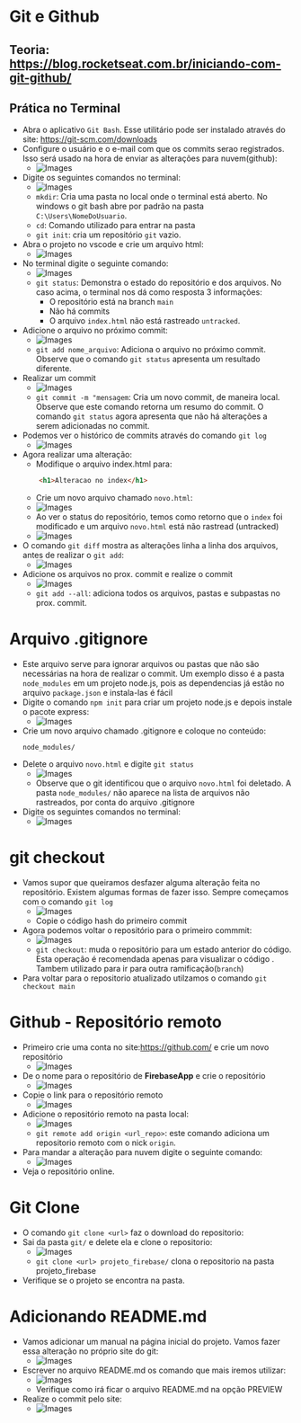 # Git e Github

## Teoria: https://blog.rocketseat.com.br/iniciando-com-git-github/

## Prática no Terminal
- Abra o aplicativo ``Git Bash``. Esse utilitário pode ser instalado através do site: https://git-scm.com/downloads
- Configure o usuário e o e-mail com que os commits serao registrados. Isso será usado na hora de enviar as alterações para nuvem(github):
    - ![Images](imgs/print02b.png)
- Digite os seguintes comandos no terminal:
    - ![Images](imgs/print02.png)
    - ``mkdir``: Cria uma pasta no local onde o terminal está aberto. No windows o git bash abre por padrão na pasta ``C:\Users\NomeDoUsuario``.
    - ``cd``: Comando utilizado para entrar na pasta
    - ``git init``: cria um repositório ``git`` vazio.
- Abra o projeto no vscode e crie um arquivo html:
    - ![Images](imgs/print03.png)
- No terminal digite o seguinte comando: 
    - ![Images](imgs/print04.png)
    - ``git status``: Demonstra o estado do repositório e dos arquivos. No caso acima, o terminal nos dá como resposta 3 informações:
        - O repositório está na branch ``main``
        - Não há commits
        - O arquivo ``index.html`` não está rastreado ``untracked``.
- Adicione o arquivo  no próximo commit:
    - ![Images](imgs/print05.png)
    - ``git add nome_arquivo``: Adiciona o arquivo no próximo commit. Observe que o comando ``git status`` apresenta um resultado diferente.
- Realizar um commit
    - ![Images](imgs/print06.png)
    - ``git commit -m "mensagem``: Cria um novo commit, de maneira local. Observe que este comando retorna um resumo do commit. O comando ``git status`` agora apresenta que não há alterações a serem adicionadas no commit.
- Podemos ver o histórico de commits através do comando ``git log``
    - ![Images](imgs/print07.png)
- Agora realizar uma alteração:
    - Modifique o arquivo index.html para:
    ```html
        <h1>Alteracao no index</h1>
    ``` 
    - Crie um novo arquivo chamado ``novo.html``:
    - ![Images](imgs/print10.png)
    - Ao ver o status do repositório, temos como retorno que o ``index`` foi modificado e um arquivo ``novo.html`` está não rastread (untracked)
    - ![Images](imgs/print08.png)
- O comando ``git diff`` mostra as alterações linha a linha dos arquivos, antes de realizar o ``git add``:
    - ![Images](imgs/print09.png)
- Adicione os arquivos no prox. commit e realize o commit
    - ![Images](imgs/print11.png)
    - ``git add --all``: adiciona todos os arquivos, pastas e subpastas no prox. commit.

# Arquivo .gitignore
- Este arquivo serve para ignorar arquivos ou pastas que não são necessárias na hora de realizar o commit. Um exemplo disso é a pasta ``node_modules`` em um projeto node.js, pois as dependencias já estão no arquivo ``package.json`` e instala-las é fácil
- Digite o comando ``npm init`` para criar um projeto node.js e depois instale o pacote express:
    - ![Images](imgs/print12.png)
- Crie um novo arquivo chamado .gitignore e coloque no conteúdo:
    ```git
    node_modules/
    ```
- Delete o arquivo ``novo.html`` e digite ``git status``
    - ![Images](imgs/print13.png)
    - Observe que o git identificou que o arquivo ``novo.html`` foi deletado. A pasta ``node_modules/`` não aparece na lista de arquivos não rastreados, por conta do arquivo .gitignore
- Digite os seguintes comandos no terminal:
    - ![Images](imgs/print14.png)
# git checkout
- Vamos supor que queiramos desfazer alguma alteração feita no repositório. Existem algumas formas de fazer isso. Sempre começamos com o comando ``git log``
    - ![Images](imgs/print15.png)
    - Copie o código hash do primeiro commit
- Agora podemos voltar o repositório para o primeiro commmit:
    - ![Images](imgs/print16.png)
    - ``git checkout``: muda o repositório para um estado anterior do código. Esta operação é recomendada apenas para visualizar o código . Tambem utilizado para ir para outra ramificação(``branch``)
- Para voltar para o repositorio atualizado utilzamos o comando ``git checkout main``

# Github - Repositório remoto
- Primeiro crie uma conta no site:https://github.com/ e crie um novo repositório
    - ![Images](imgs/print17.png)
- De o nome para o repositório de **FirebaseApp** e crie o repositório
    - ![Images](imgs/print18.png)
- Copie o link para o repositório remoto
    - ![Images](imgs/print19b.png)
- Adicione o repositório remoto na pasta local:
    - ![Images](imgs/print19.png)
    - ``git remote add origin <url_repo>``: este comando adiciona um repositorio remoto com o nick ``origin``. 
- Para mandar a alteração para nuvem digite o seguinte comando:
    - ![Images](imgs/print20.png)
- Veja o repositório online.

# Git Clone
- O comando ``git clone <url>`` faz o download do repositorio:
- Sai da pasta ``git/`` e delete ela e clone o repositorio:
    - ![Images](imgs/print21.png)
    - ``git clone <url> projeto_firebase/`` clona o repositorio na pasta projeto_firebase
- Verifique se o projeto se encontra na pasta.

# Adicionando README.md
- Vamos adicionar um manual na página inicial do projeto. Vamos fazer essa alteração no próprio site do git:
    - ![Images](imgs/print22.png)
- Escrever no arquivo README.md os comando que mais iremos utilizar:
    - ![Images](imgs/print23.png)
    - Verifique como irá ficar o arquivo README.md na opção PREVIEW
- Realize o commit pelo site:
    - ![Images](imgs/print24.png)